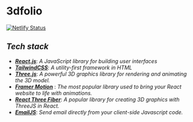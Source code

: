 # 3dfolio

[![Netlify Status](https://api.netlify.com/api/v1/badges/4d6bb832-989c-4254-8e13-0225865cc46c/deploy-status)](https://app.netlify.com/sites/zhijie92/deploys)


## ***Tech stack***
- ***_[React.js](https://reactjs.org/)_***: _A JavaScript library for building user interfaces_
- [***TailwindCSS***](https://tailwindcss.com): _A utility-first framework in HTML_
- ***_[Three.js](https://threejs.org/)_***: _A powerful 3D graphics library for rendering and animating the 3D model._
- ***_[Framer Motion](https://www.framer.com/motion/)_*** : _The most popular library used to bring your React website to life with animations._
- ***_[React Three Fiber](https://docs.pmnd.rs/react-three-fiber/getting-started/introduction)_***: _A popular library for creating 3D graphics with ThreeJS in React._
- ***_[EmailJS](https://www.emailjs.com/)_***: _Send email directly from your client-side Javascript code._
